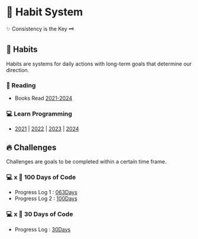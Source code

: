 # 🧭 Habit System

✨ Consistency is the Key 🗝️

## 📅 Habits

Habits are systems for daily actions with long-term goals that determine our direction.

### 📖 Reading

- Books Read [2021-2024](https://github.com/abhiramready/Habit-System/blob/main/Habits/Reading/Reading-Log.md)

### 💻 Learn Programming

- [2021](https://github.com/abhiramready/Habit-System/blob/main/Habits/LearnProgramming/2021.md) | [2022](https://github.com/abhiramready/Habit-System/blob/main/Habits/LearnProgramming/2022.md) | [2023](https://github.com/abhiramready/Habit-System/blob/main/Habits/LearnProgramming/2023.md) | [2024](https://github.com/abhiramready/Habit-System/blob/main/Habits/LearnProgramming/2024.md)

## 🔥 Challenges

Challenges are goals to be completed within a certain time frame.

### 💻 x 💯 100 Days of Code 

- Progress Log 1 : [063Days](https://github.com/abhiramready/Habit-System/blob/main/Challenges/100DaysOfCode/1-100DaysOfCode.md)
- Progress Log 2 : [100Days](https://github.com/abhiramready/Habit-System/blob/main/Challenges/100DaysOfCode/2-100DaysOfCode.md)

### 💻 x 📆 30 Days of Code 

- Progress Log : [30Days](https://github.com/abhiramready/Habit-System/blob/main/Challenges/30DaysOfCode/1-30DaysOfCode.md)
